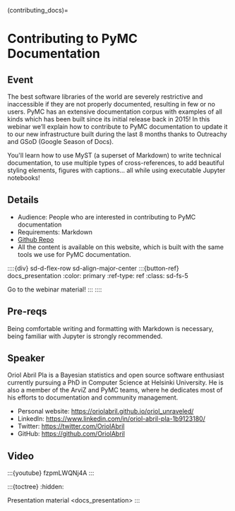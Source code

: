 (contributing_docs)=
# Contributing to PyMC Documentation

## Event
The best software libraries of the world are severely restrictive and inaccessible if they are not properly documented, resulting in few or no users. PyMC has an extensive documentation corpus with examples of all kinds which has been built since its initial release back in 2015! In this webinar we’ll explain how to contribute to PyMC documentation to update it to our new infrastructure built during the last 8 months thanks to Outreachy and GSoD (Google Season of Docs).

You'll learn how to use MyST (a superset of Markdown) to write technical documentation, to use multiple types of cross-references, to add beautiful styling elements, figures with captions... all while using executable Jupyter notebooks!

## Details

- Audience: People who are interested in contributing to PyMC documentation
- Requirements: Markdown
- [Github Repo](https://github.com/pymc-devs/pymc-data-umbrella)
- All the content is available on this website, which is built with the same tools we use for PyMC documentation.

::::{div} sd-d-flex-row sd-align-major-center
:::{button-ref} docs_presentation
:color: primary
:ref-type: ref
:class: sd-fs-5

Go to the webinar material!
:::
::::

## Pre-reqs
Being comfortable writing and formatting with Markdown is necessary, being familiar with Jupyter is strongly recommended.

## Speaker
Oriol Abril Pla is a Bayesian statistics and open source software enthusiast currently pursuing a PhD in Computer Science at Helsinki University.
He is also a member of the ArviZ and PyMC teams, where he dedicates most of his efforts
to documentation and community management.

- Personal website: https://oriolabril.github.io/oriol_unraveled/
- LinkedIn: https://www.linkedin.com/in/oriol-abril-pla-1b9123180/
- Twitter: https://twitter.com/OriolAbril
- GitHub: https://github.com/OriolAbril

## Video
:::{youtube} fzpmLWQNj4A
:::

:::{toctree}
:hidden:

Presentation material <docs_presentation>
:::
